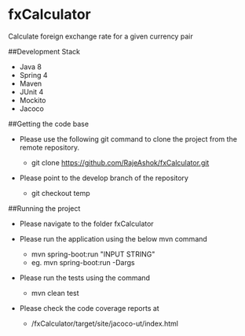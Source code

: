 # fxCalculator
Calculate foreign exchange rate for a given currency pair

##Development Stack
- Java 8
- Spring 4
- Maven
- JUnit 4
- Mockito
- Jacoco

##Getting the code base
- Please use the following git command to clone the project from the remote repository.
  - git clone https://github.com/RajeAshok/fxCalculator.git

- Please point to the develop branch of the repository
  - git checkout temp
  
##Running the project
 - Please navigate to the folder fxCalculator 
 
 - Please run the application using the below mvn command
   - mvn spring-boot:run "INPUT STRING"
   - eg. mvn spring-boot:run -Dargs
   
 - Please run the tests using the command
   - mvn clean test
 - Please check the code coverage reports at   
   - /fxCalculator/target/site/jacoco-ut/index.html
